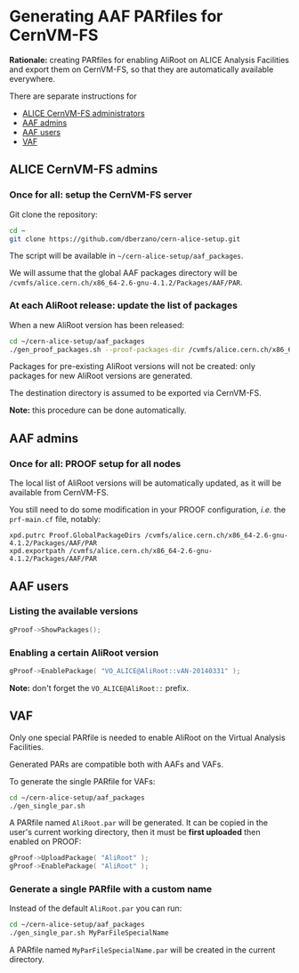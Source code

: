 Generating AAF PARfiles for CernVM-FS
=====================================

**Rationale:** creating PARfiles for enabling AliRoot on ALICE Analysis
Facilities and export them on CernVM-FS, so that they are automatically
available everywhere.

There are separate instructions for

* [ALICE CernVM-FS administrators](#alice-cernvm-fs-admins)
* [AAF admins](#aaf-admins)
* [AAF users](#aaf-users)
* [VAF](#vaf)


ALICE CernVM-FS admins
----------------------

### Once for all: setup the CernVM-FS server

Git clone the repository:

```bash
cd ~
git clone https://github.com/dberzano/cern-alice-setup.git
```

The script will be available in `~/cern-alice-setup/aaf_packages`.

We will assume that the global AAF packages directory will be
`/cvmfs/alice.cern.ch/x86_64-2.6-gnu-4.1.2/Packages/AAF/PAR`.


### At each AliRoot release: update the list of packages

When a new AliRoot version has been released:

```bash
cd ~/cern-alice-setup/aaf_packages
./gen_proof_packages.sh --proof-packages-dir /cvmfs/alice.cern.ch/x86_64-2.6-gnu-4.1.2/Packages/AAF/PAR
```

Packages for pre-existing AliRoot versions will not be created: only packages
for new AliRoot versions are generated.

The destination directory is assumed to be exported via CernVM-FS.

**Note:** this procedure can be done automatically.


AAF admins
----------

### Once for all: PROOF setup for all nodes

The local list of AliRoot versions will be automatically updated, as it will be
available from CernVM-FS.

You still need to do some modification in your PROOF configuration, *i.e.* the
`prf-main.cf` file, notably:

```
xpd.putrc Proof.GlobalPackageDirs /cvmfs/alice.cern.ch/x86_64-2.6-gnu-4.1.2/Packages/AAF/PAR
xpd.exportpath /cvmfs/alice.cern.ch/x86_64-2.6-gnu-4.1.2/Packages/AAF/PAR
```


AAF users
---------

### Listing the available versions

```c++
gProof->ShowPackages();
```


### Enabling a certain AliRoot version

```c++
gProof->EnablePackage( "VO_ALICE@AliRoot::vAN-20140331" );
```

**Note:** don't forget the `VO_ALICE@AliRoot::` prefix.


VAF
---

Only one special PARfile is needed to enable AliRoot on the Virtual Analysis
Facilities.

Generated PARs are compatible both with AAFs and VAFs.

To generate the single PARfile for VAFs:

```bash
cd ~/cern-alice-setup/aaf_packages
./gen_single_par.sh
```

A PARfile named `AliRoot.par` will be generated. It can be copied in the user's
current working directory, then it must be **first uploaded** then enabled on
PROOF:

```c++
gProof->UploadPackage( "AliRoot" );
gProof->EnablePackage( "AliRoot" );
```

### Generate a single PARfile with a custom name

Instead of the default `AliRoot.par` you can run:

```bash
cd ~/cern-alice-setup/aaf_packages
./gen_single_par.sh MyParFileSpecialName
```

A PARfile named `MyParFileSpecialName.par` will be created in the current
directory.
